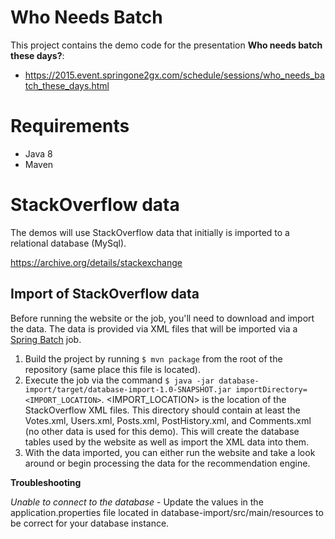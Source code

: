 Who Needs Batch
============

This project contains the demo code for the presentation **Who needs batch these days?**:

* https://2015.event.springone2gx.com/schedule/sessions/who_needs_batch_these_days.html

# Requirements

* Java 8
* Maven

# StackOverflow data

The demos will use StackOverflow data that initially is imported to a relational database (MySql).

https://archive.org/details/stackexchange

## Import of StackOverflow data

Before running the website or the job, you'll need to download and import the data.  The data is provided via XML files that will be imported via a [Spring Batch](http://spring.io/projects/spring-batch) job.

1. Build the project by running `$ mvn package` from the root of the repository (same place this file is located).
2. Execute the job via the command `$ java -jar database-import/target/database-import-1.0-SNAPSHOT.jar importDirectory=<IMPORT_LOCATION>`.  <IMPORT_LOCATION> is the location of the StackOverflow XML files.  This directory should contain at least the Votes.xml, Users.xml, Posts.xml, PostHistory.xml, and Comments.xml (no other data is used for this demo).  This will create the database tables used by the website as well as import the XML data into them.
3. With the data imported, you can either run the website and take a look around or begin processing the data for the recommendation engine.

**Troubleshooting**

*Unable to connect to the database* - Update the values in the application.properties file located in database-import/src/main/resources to be correct for your database instance.
